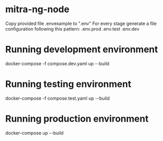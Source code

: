 # mitra-ng-node
Copy provided file .envexample to ".env"
For every stage generate a file configuration following this pattern: 
.env.prod
.env.test
.env.dev

# Running development environment
docker-compose -f compose.dev.yaml  up --build

# Running testing environment
docker-compose -f compose.test.yaml  up --build


# Running production environment
docker-compose up --build